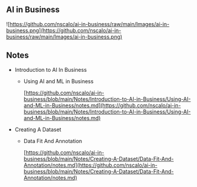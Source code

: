 ## AI in Business

![https://github.com/nscalo/ai-in-business/raw/main/Images/ai-in-business.png](https://github.com/nscalo/ai-in-business/raw/main/Images/ai-in-business.png)

## Notes

- Introduction to AI In Business

    - Using AI and ML in Business

        [https://github.com/nscalo/ai-in-business/blob/main/Notes/Introduction-to-AI-in-Business/Using-AI-and-ML-in-Business/notes.md](https://github.com/nscalo/ai-in-business/blob/main/Notes/Introduction-to-AI-in-Business/Using-AI-and-ML-in-Business/notes.md)

- Creating A Dataset

    - Data Fit And Annotation


        [https://github.com/nscalo/ai-in-business/blob/main/Notes/Creating-A-Dataset/Data-Fit-And-Annotation/notes.md](https://github.com/nscalo/ai-in-business/blob/main/Notes/Creating-A-Dataset/Data-Fit-And-Annotation/notes.md)
        
